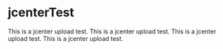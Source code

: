 # jcenterTest
This is a jcenter upload test. 
This is a jcenter upload test. 
This is a jcenter upload test. 
This is a jcenter upload test. 

